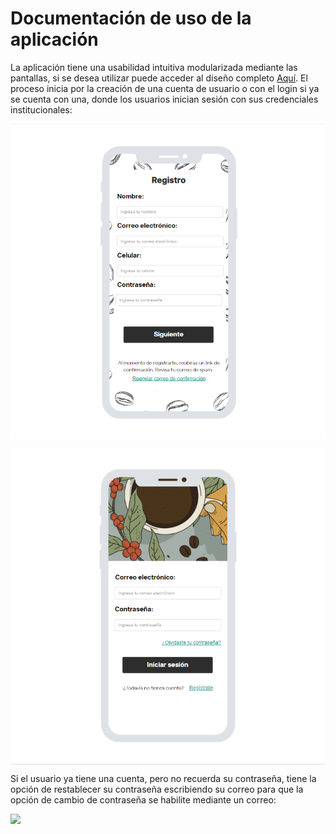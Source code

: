 # Documentación de uso de la aplicación 

La aplicación tiene una usabilidad intuitiva modularizada mediante las pantallas, si se desea utilizar puede acceder al diseño completo [Aquí](https://app.moqups.com/XdyFwufAJV1R15japZir9fpiT3FGZW9J/view/page/af7a7685e). El proceso inicia por la creación de una cuenta de usuario o con el login si ya se cuenta con una, donde los usuarios inician sesión con sus credenciales institucionales:

<p align="center">
  <img src="/Pantallas/Registro.png" style="display: block; margin-left: auto; margin-right: auto;"/>
</p>

<p align="center">
  <img src="/Pantallas/IniciarSesion.png" style="display: block; margin-left: auto; margin-right: auto;"/>
</p>

Si el usuario ya tiene una cuenta, pero no recuerda su contraseña, tiene la opción de restablecer su contraseña escribiendo su correo para que la opción de cambio de contraseña se habilite mediante un correo:

<p align="center">
  <img src="/Pantallas/RestablecerContraseña.jpeg" style="display: block; margin-left: auto; margin-right: auto;"/>
</p>

